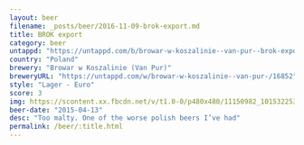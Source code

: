 ```yaml
---
layout: beer
filename: _posts/beer/2016-11-09-brok-export.md
title: BROK export
category: beer
untappd: "https://untappd.com/b/browar-w-koszalinie--van-pur--brok-export/85096"
country: "Poland"
brewery: "Browar w Koszalinie (Van Pur)"
breweryURL: "https://untappd.com/w/browar-w-koszalinie--van-pur-/16852"
style: "Lager - Euro"
score: 3
img: https://scontent.xx.fbcdn.net/v/t1.0-0/p480x480/11150982_10153225352773745_2645273460851977484_n.jpg?oh=758d5f184e469d74b2d442366afcf725&oe=593EDC9F
beer-date: "2015-04-13"
desc: "Too malty. One of the worse polish beers I’ve had"
permalink: /beer/:title.html
---
```


